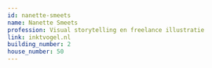 ```yaml
---
id: nanette-smeets
name: Nanette Smeets
profession: Visual storytelling en freelance illustratie
link: inktvogel.nl
building_number: 2
house_number: 50
---
```


